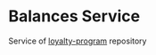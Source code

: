 # Balances Service 
Service of [loyalty-program](https://github.com/viklover/loyalty-program) repository
